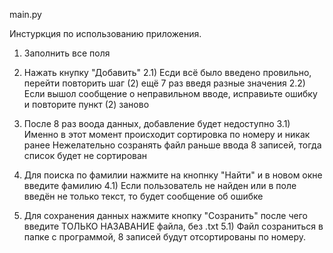 main.py

Инстуркция по использованию приложения.
1) Заполнить все поля

2) Нажать кнупку "Добавить"
  2.1) Есди всё было введено провильно, перейти повторить шаг (2) ещё 7 раз введя разные значения
  2.2) Если вышол сообщение о неправильном вводе, исправиьте ошибку и повторите пункт (2) заново

3) После 8 раз воода данных, добавление будет недоступно
  3.1) Именно в этот момент происходит сортировка по номеру и никак ранее 
       Нежелательно созранять файл раньше ввода 8 записей, тогда список будет не сортирован

4) Для поиска по фамилии нажмите на кнопнку "Найти" и в новом окне введите фамилию 
  4.1) Если пользователь не найден или в поле введён не только текст, то будет сообщение об ошибке

5) Для сохранения данных нажмите кнопку "Созранить" после чего введите ТОЛЬКО НАЗАВАНИЕ файла, без .txt
  5.1) Файл созраниться в папке с программой, 8 записей будут отсортированы по номеру.

